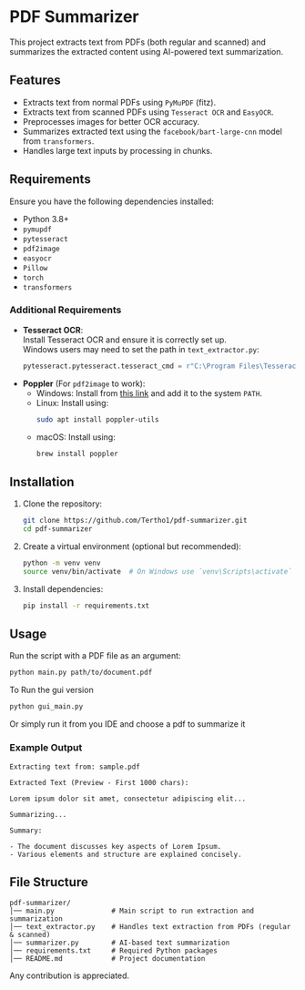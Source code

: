 # PDF Summarizer

This project extracts text from PDFs (both regular and scanned) and summarizes the extracted content using AI-powered text summarization.

## Features

- Extracts text from normal PDFs using `PyMuPDF` (fitz).
- Extracts text from scanned PDFs using `Tesseract OCR` and `EasyOCR`.
- Preprocesses images for better OCR accuracy.
- Summarizes extracted text using the `facebook/bart-large-cnn` model from `transformers`.
- Handles large text inputs by processing in chunks.

## Requirements

Ensure you have the following dependencies installed:

- Python 3.8+
- `pymupdf`
- `pytesseract`
- `pdf2image`
- `easyocr`
- `Pillow`
- `torch`
- `transformers`

### Additional Requirements

- **Tesseract OCR**:  
  Install Tesseract OCR and ensure it is correctly set up.  
  Windows users may need to set the path in `text_extractor.py`:
  ```python
  pytesseract.pytesseract.tesseract_cmd = r"C:\Program Files\Tesseract-OCR\tesseract.exe"
  ```
- **Poppler** (For `pdf2image` to work):
  - Windows: Install from [this link](https://github.com/oschwartz10612/poppler-windows/releases) and add it to the system `PATH`.
  - Linux: Install using:
    ```bash
    sudo apt install poppler-utils
    ```
  - macOS: Install using:
    ```bash
    brew install poppler
    ```

## Installation

1. Clone the repository:

   ```bash
   git clone https://github.com/Tertho1/pdf-summarizer.git
   cd pdf-summarizer
   ```

2. Create a virtual environment (optional but recommended):

   ```bash
   python -m venv venv
   source venv/bin/activate  # On Windows use `venv\Scripts\activate`
   ```

3. Install dependencies:
   ```bash
   pip install -r requirements.txt
   ```

## Usage

Run the script with a PDF file as an argument:

```bash
python main.py path/to/document.pdf
```

To Run the gui version

```bash
python gui_main.py
```

Or simply run it from you IDE and choose a pdf to summarize it

### Example Output

```text
Extracting text from: sample.pdf

Extracted Text (Preview - First 1000 chars):

Lorem ipsum dolor sit amet, consectetur adipiscing elit...

Summarizing...

Summary:

- The document discusses key aspects of Lorem Ipsum.
- Various elements and structure are explained concisely.
```

## File Structure

```
pdf-summarizer/
│── main.py              # Main script to run extraction and summarization
│── text_extractor.py    # Handles text extraction from PDFs (regular & scanned)
│── summarizer.py        # AI-based text summarization
│── requirements.txt     # Required Python packages
│── README.md            # Project documentation
```
Any contribution is appreciated.
